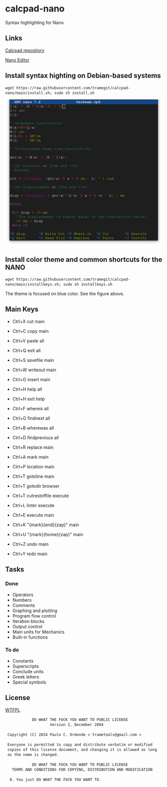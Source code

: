# calcpad-nano
 Syntax highlighting for Nano

## Links
[Calcpad repository](https://github.com/Proektsoftbg/Calcpad)

[Nano Editor](https://www.nano-editor.org/)

## Install syntax highting on Debian-based systems

```
wget https://raw.githubusercontent.com/tramegit/calcpad-nano/main/install.sh; sudo sh install.sh
``` 

![](theme.png)

## Install color theme and common shortcuts for the NANO
```
wget https://raw.githubusercontent.com/tramegit/calcpad-nano/main/installkeys.sh; sudo sh installkeys.sh
``` 

The theme is focused on blue color. See the figure above.

## Main Keys
- Ctrl+X cut main
- Ctrl+C copy main
- Ctrl+V paste all
- Ctrl+Q exit all
- Ctrl+S savefile main
- Ctrl+W writeout main
- Ctrl+O insert main

- Ctrl+H help all
- Ctrl+H exit help
- Ctrl+F whereis all
- Ctrl+G findnext all
- Ctrl+B wherewas all
- Ctrl+D findprevious all
- Ctrl+R replace main
- Ctrl+A mark main
- Ctrl+P location main
- Ctrl+T gotoline main
- Ctrl+T gotodir browser
- Ctrl+T cutrestoffile execute
- Ctrl+L linter execute
- Ctrl+E execute main
- Ctrl+K "{mark}{end}{zap}" main
- Ctrl+U "{mark}{home}{zap}" main
- Ctrl+Z undo main
- Ctrl+Y redo main


## Tasks

### Done
* Operators
* Numbers
* Comments
* Graphing and plotting
* Program flow control
* Iteration blocks
* Output control
* Main units for Mechanics
* Built-in functions

### To do
* Constants 
* Superscripts
* Conclude units
* Greek letters
* Special symbols


## License


[WTFPL](http://www.wtfpl.net/about/)

```
            DO WHAT THE FUCK YOU WANT TO PUBLIC LICENSE
                    Version 2, December 2004

 Copyright (C) 2024 Paulo C. Ormonde < trametools@gmail.com >

 Everyone is permitted to copy and distribute verbatim or modified
 copies of this license document, and changing it is allowed as long
 as the name is changed.

            DO WHAT THE FUCK YOU WANT TO PUBLIC LICENSE
   TERMS AND CONDITIONS FOR COPYING, DISTRIBUTION AND MODIFICATION

  0. You just DO WHAT THE FUCK YOU WANT TO.

```
